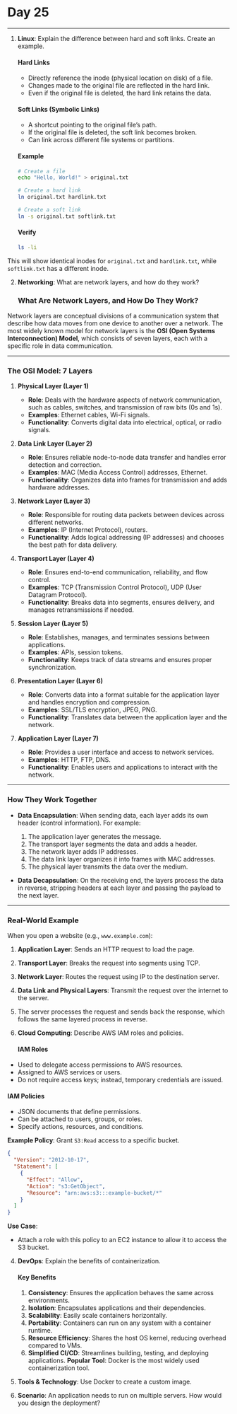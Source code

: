 # Day 25
---

1. **Linux**: Explain the difference between hard and soft links. Create an example.
   #### **Hard Links**
    - Directly reference the inode (physical location on disk) of a file.
    - Changes made to the original file are reflected in the hard link.
    - Even if the original file is deleted, the hard link retains the data.

   #### **Soft Links (Symbolic Links)**
    - A shortcut pointing to the original file’s path.
    - If the original file is deleted, the soft link becomes broken.
    - Can link across different file systems or partitions.

   #### **Example**
    ```bash
    # Create a file
    echo "Hello, World!" > original.txt

    # Create a hard link
    ln original.txt hardlink.txt

    # Create a soft link
    ln -s original.txt softlink.txt
    ```

   #### **Verify**
    ```bash
    ls -li
    ```
This will show identical inodes for `original.txt` and `hardlink.txt`, while `softlink.txt` has a different inode.


2. **Networking**: What are network layers, and how do they work?
   ### **What Are Network Layers, and How Do They Work?**

Network layers are conceptual divisions of a communication system that describe how data moves from one device to another over a network. The most widely known model for network layers is the **OSI (Open Systems Interconnection) Model**, which consists of seven layers, each with a specific role in data communication.

---

### **The OSI Model: 7 Layers**

1. **Physical Layer (Layer 1)**  
   - **Role**: Deals with the hardware aspects of network communication, such as cables, switches, and transmission of raw bits (0s and 1s).  
   - **Examples**: Ethernet cables, Wi-Fi signals.  
   - **Functionality**: Converts digital data into electrical, optical, or radio signals.

2. **Data Link Layer (Layer 2)**  
   - **Role**: Ensures reliable node-to-node data transfer and handles error detection and correction.  
   - **Examples**: MAC (Media Access Control) addresses, Ethernet.  
   - **Functionality**: Organizes data into frames for transmission and adds hardware addresses.

3. **Network Layer (Layer 3)**  
   - **Role**: Responsible for routing data packets between devices across different networks.  
   - **Examples**: IP (Internet Protocol), routers.  
   - **Functionality**: Adds logical addressing (IP addresses) and chooses the best path for data delivery.

4. **Transport Layer (Layer 4)**  
   - **Role**: Ensures end-to-end communication, reliability, and flow control.  
   - **Examples**: TCP (Transmission Control Protocol), UDP (User Datagram Protocol).  
   - **Functionality**: Breaks data into segments, ensures delivery, and manages retransmissions if needed.

5. **Session Layer (Layer 5)**  
   - **Role**: Establishes, manages, and terminates sessions between applications.  
   - **Examples**: APIs, session tokens.  
   - **Functionality**: Keeps track of data streams and ensures proper synchronization.

6. **Presentation Layer (Layer 6)**  
   - **Role**: Converts data into a format suitable for the application layer and handles encryption and compression.  
   - **Examples**: SSL/TLS encryption, JPEG, PNG.  
   - **Functionality**: Translates data between the application layer and the network.

7. **Application Layer (Layer 7)**  
   - **Role**: Provides a user interface and access to network services.  
   - **Examples**: HTTP, FTP, DNS.  
   - **Functionality**: Enables users and applications to interact with the network.

---

### **How They Work Together**
- **Data Encapsulation**: When sending data, each layer adds its own header (control information). For example:
  1. The application layer generates the message.
  2. The transport layer segments the data and adds a header.
  3. The network layer adds IP addresses.
  4. The data link layer organizes it into frames with MAC addresses.
  5. The physical layer transmits the data over the medium.

- **Data Decapsulation**: On the receiving end, the layers process the data in reverse, stripping headers at each layer and passing the payload to the next layer.

---

### **Real-World Example**
When you open a website (e.g., `www.example.com`):
1. **Application Layer**: Sends an HTTP request to load the page.
2. **Transport Layer**: Breaks the request into segments using TCP.
3. **Network Layer**: Routes the request using IP to the destination server.
4. **Data Link and Physical Layers**: Transmit the request over the internet to the server.
5. The server processes the request and sends back the response, which follows the same layered process in reverse.


3. **Cloud Computing**: Describe AWS IAM roles and policies.
   #### **IAM Roles**
- Used to delegate access permissions to AWS resources.
- Assigned to AWS services or users.
- Do not require access keys; instead, temporary credentials are issued.

#### **IAM Policies**
- JSON documents that define permissions.
- Can be attached to users, groups, or roles.
- Specify actions, resources, and conditions.

**Example Policy**: Grant `S3:Read` access to a specific bucket.
```json
{
  "Version": "2012-10-17",
  "Statement": [
    {
      "Effect": "Allow",
      "Action": "s3:GetObject",
      "Resource": "arn:aws:s3:::example-bucket/*"
    }
  ]
}
```

**Use Case**:
- Attach a role with this policy to an EC2 instance to allow it to access the S3 bucket.


4. **DevOps**: Explain the benefits of containerization.
   #### **Key Benefits**
    1. **Consistency**: Ensures the application behaves the same across environments.
    2. **Isolation**: Encapsulates applications and their dependencies.
    3. **Scalability**: Easily scale containers horizontally.
    4. **Portability**: Containers can run on any system with a container runtime.
    5. **Resource Efficiency**: Shares the host OS kernel, reducing overhead compared to VMs.
    6. **Simplified CI/CD**: Streamlines building, testing, and deploying applications.
**Popular Tool**: Docker is the most widely used containerization tool.


5. **Tools & Technology**: Use Docker to create a custom image.
6. **Scenario**: An application needs to run on multiple servers. How would you design the deployment?


